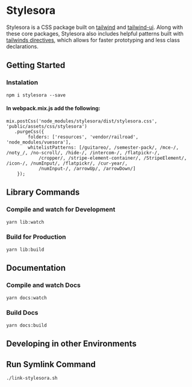 # Stylesora

Stylesora is a CSS package built on [tailwind](https://tailwindcss.com/docs) and [tailwind-ui](https://tailwindui.com/components). Along with these core packages, Stylesora also includes helpful patterns built with [tailwinds directives](https://tailwindcss.com/docs/functions-and-directives), which allows for faster prototyping and less class declarations. 

## Getting Started

### Instalation

`npm i stylesora --save`

#### In webpack.mix.js add the following:

```
mix.postCss('node_modules/stylesora/dist/stylesora.css', 'public/assets/css/stylesora')
   .purgeCss({
        folders: ['resources', 'vendor/railroad', 'node_modules/vuesora'],
        whitelistPatterns: [/guitareo/, /semester-pack/, /mce-/, /noty_/, /no-scroll/, /hide-/, /intercom-/, /flatpickr-/,
            /cropper/, /stripe-element-container/, /StripeElement/, /icon-/, /numInput/, /flatpickr/, /cur-year/,
            /numInput-/, /arrowUp/, /arrowDown/]
    });
```

## Library Commands
### Compile and watch for Development
`yarn lib:watch`
### Build for Production
`yarn lib:build`

## Documentation
### Compile and watch Docs
`yarn docs:watch`
### Build Docs
`yarn docs:build`

## Developing in other Environments

## Run Symlink Command
`./link-stylesora.sh`


